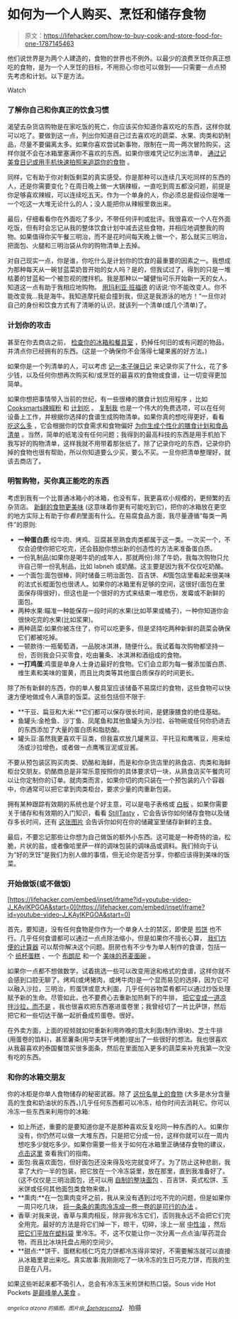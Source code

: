 # 如何为一个人购买、烹饪和储存食物

> 原文：<https://lifehacker.com/how-to-buy-cook-and-store-food-for-one-1787145463>

他们说世界是为两个人建造的，食物的世界也不例外。以最少的浪费烹饪你真正想吃的食物，是为一个人烹饪的目标，不用担心:你也可以做到——只需要一点点预先考虑和计划。以下是方法。

Watch

### 了解你自己和你真正的饮食习惯

渴望去杂货店购物是在家吃饭的死亡，你应该买你知道你喜欢吃的东西，这样你就可以吃了。要做到这一点，列出你知道自己过去喜欢吃的蔬菜、水果、肉类和奶制品，尽量不要偏离太多。如果你喜欢尝试新事物，限制在一周一两次冒险购买，这样你就不会在冰箱里塞满你不喜欢的东西。如果你很难凭记忆列出清单， [通过记美食日记或用手机快速拍照来追踪你的食物](https://lifehacker.com/transform-your-eating-your-start-to-finish-guide-to-fo-1727847868) 。

同样，它有助于你对剩饭剩菜的真实感受。你是那种可以连续几天吃同样的东西的人，还是你需要变化？在周日晚上做一大锅辣椒，一直吃到周五都没问题，前提是你足够喜欢辣椒，可以连续吃五天。作为一个单身的人，你必须总是假设你是唯一一个吃这一大堆无论什么的人；没人能把你从辣椒里救出来。

最后，仔细看看你在外面吃了多少，不带任何评判或批评。我很喜欢一个人在外面吃饭，但有时会忘记从我的整体饮食计划中减去这些食物，并相应地调整我的购物。如果值得你买午餐三明治，而不是花时间每天晚上做一个，那么就买三明治，把面包、火腿和三明治袋从你的购物清单上去掉。

对自己现实一点，你是谁，你吃什么是计划你的饮食的最重要的因素之一。我想成为那种每天从一碗甘蓝菜奶昔开始的女人吗？是的，但我试过了，得到的只是一堆枯萎的甘蓝和一个被忽视的搅拌机。我是那种以一罐健怡可乐开始新一天的女人，知道这一点有助于我相应地购物。 [用玛利亚·班福德](http://www.cc.com/video-clips/faqnaj/john-oliver-s-new-york-stand-up-show-get-the-little-lady-started) 的话说:‘你不能改变人。你不能改变我...我是海牛。我知道摩托艇会撞到我，但这是我游泳的地方！“一旦你对自己的身份和饮食方式有了清晰的认识，就该列一个清单(或几个清单)了。

### 计划你的攻击

甚至在你去商店之前， [检查你的冰箱和餐具室](https://lifehacker.com/how-to-grocery-shop-when-youre-cooking-for-one-5950082) ，扔掉任何旧的或有问题的物品，并清点你已经拥有的东西。(这是一个确保你不会落得七罐果酱的好方法。)

如果你是一个列清单的人，可以考虑 [记一本子弹日记](https://lifehacker.com/make-a-better-meal-plan-by-bullet-journaling-1786823304) 来记录你买了什么，花了多少钱，以及任何你想再次购买和/或烹饪的最喜欢的食物或食谱，让一切变得更加简单。

如果你想把事情带入当前的世纪，有一些很棒的膳食计划应用程序 ，比如[Cooksmarts](http://www.cooksmarts.com/)[辣椒粉](http://paprikaapp.com/) 和 [计划吃](https://www.plantoeat.com/) 。 [复制我](http://www.copymethat.com/) 也是一个伟大的免费选项，可以在任何设备上工作，并根据你选择的食谱生成购物清单。如果你真的想吃得更好，看看 [吃这么多](https://www.eatthismuch.com/how-it-works/) ，它会根据你的饮食需求和食物偏好 [为你生成个性化的膳食计划和食品清单](http://lifehacker.com/eat-this-much-updates-adds-one-click-grocery-shopping-1786456581) 。当然，简单的纸笔没有任何问题；我得到的最高科技的东西是用手机拍下我写好的购物清单，这样我就不用带着那张纸了。除了记录你吃的东西，记录你扔掉的食物也很有帮助，所以你知道要么少买，要么不买。一旦你把清单整理好，就该去商店了。

### 明智购物，买你真正能吃的东西

考虑到我有一个比普通冰箱小的冰箱，也没有车，我更喜欢小规模的，更频繁的去杂货店。 [新鲜的食物更美味](http://lifehacker.com/why-eating-seasonally-and-locally-is-better-for-you-an-1563025065) (这意味着你更有可能吃到它)，把你的冰箱放在更空的地方实际上有助于你*看到*里面有什么。在易腐食品方面，我尽量遵循“每类一两件”的原则:

*   **一种蛋白质**:绞牛肉、烤鸡、豆腐甚至熟食肉类都属于这一类。一次买一个，不仅会迫使你把它吃完，还会鼓励你想出新的创造性的方法来准备蛋白质。
*   一份乳制品(如果你是喝牛奶的成年人，那就两份):除了牛奶，我每次购物只允许自己带一份乳制品，比如 labneh 或奶酪。这主要是因为我不仅仅吃奶酪。
*   一个面包:面包很棒，同时储备三明治面包、百吉饼、*和*面包店里看起来很美味的法式长棍面包也很诱人。如果你的冰箱里有足够的空间，这很好(面包在里面保存得很好)，但这也是一个很好的方式来结束一堆悲伤，发霉或不新鲜的面包。
*   两种水果:瞄准一种能保存一段时间的水果(比如苹果或橘子)，一种你知道你会很快吃完的水果(比如浆果)。
*   两种蔬菜:如果你被冻住了，你可以吃更多，但是坚持吃两种新鲜的蔬菜会确保它们都被吃掉。
*   一顿款待:一瓶葡萄酒，一品脱冰淇淋，随便什么。我试着每次购物都坚持一份，否则我会只买零食，吃由薯条、冰淇淋和酒组成的食物。
*   **一打鸡蛋**:鸡蛋是单身人士身边最好的食物。它们会立即为每一餐添加蛋白质、维生素和美味的蛋黄，而且比肉类等其他蛋白质保存的时间更长。

除了所有新鲜的东西，你的单人餐具室应该储备不易腐烂的食物，这些食物可以快速方便地做成令人满意的饭菜。这些包括但不限于:

*   **干豆、扁豆和大米:**它们都可以保存很长时间，是健康膳食的绝佳基础。
*   鱼罐头:金枪鱼、沙丁鱼、凤尾鱼和其他鱼罐头为沙拉、谷物碗或任何你扔进去的东西添加了大量的蛋白质和脂肪酸。
*   罐头豆:虽然我更喜欢干豆类，但我喜欢放几罐黑豆、平托豆和鹰嘴豆，用来给汤或沙拉增色，或者做一点鹰嘴豆泥或豆酱。

不要从预包装区购买肉类、奶酪和海鲜，而是和你杂货店里的熟食店、肉类和海鲜柜台交朋友。奶酪商总是非常乐意按照你的具体要求切一块，从熟食店买午餐肉可以让你定制你的订单。就肉类而言，如果你切的肉只装在一个预包装的八个容器中，你通常可以把它拿到肉类柜台，要求少量的肉重新包装。

拥有某种跟踪有效期的系统也是个好主意，可以是电子表格或 [白板](http://lifehacker.com/use-a-whiteboard-to-keep-refrigerator-inventory-and-tra-1619640663) 。如果你需要关于储存和有效期的入门知识，看看 [StillTasty](http://www.stilltasty.com/) ，它会告诉你如何储存食物以及储存多长时间，还有 [这张图片](https://lifehacker.com/how-to-grocery-shop-when-youre-cooking-for-one-5950082) 会告诉你如何在你的储藏室里储存新鲜的主食。

最后，不要忘记那些让你想为自己做饭的额外小东西。这可能是一种奇特的油，松脆，片状的盐，或者像哈里萨一样的调味包装的调味品或调料。我们倾向于认为“好的烹饪”是我们为别人做的事情，但无论你是否分享，你都应该得到美味的饭菜。

### 开始做饭(或不做饭)

 [https://lifehacker.com/embed/inset/iframe?id=youtube-video-J_KAyIKPGOA&start=0](https://lifehacker.com/embed/inset/iframe?id=youtube-video-J_KAyIKPGOA&start=0) 

首先，要知道，没有任何食物是你作为一个单身人士的禁区，即使是 [煎饼](http://skillet.lifehacker.com/how-to-make-sad-single-person-pancakes-for-one-1784709541) 也不行。几乎任何食谱都可以通过一点点除法缩小，但是如果你不擅长心算， [我们方便的计算器](https://lifehacker.com/divide-multiply-or-adapt-any-recipe-in-one-click-with-1730632423) 可以帮你解决这个问题。厨房也有不少专为单人制作的食谱，包括一个 [纸杯蛋糕](http://www.thekitchn.com/how-to-make-one-vanilla-cupcake-232728) 、一个 [布朗尼](http://www.thekitchn.com/how-to-bake-a-brownie-for-one-232690) 和一个 [美味的荞麦面碗](http://www.thekitchn.com/dinner-for-one-sesamegarlic-so-66422) 。

如果你一点都不想做数学，试着挑选一些可以改变用途和格式的食谱，这样你就不会感到口腔无聊了。烤鸡(或烤猪肉，或烤牛肉)是一个显而易见的选择，因为它可以融入沙拉，三明治，煎蛋饼或意大利面，几乎任何谷物菜肴都可以通过炒饭处理赋予新的生命。尽管如此，也不要费心去重新加热剩下的牛排， [把它变成一道凉拌沙拉，而不是](https://lifehacker.com/skip-reheating-leftover-steak-and-make-this-cool-tasty-1782983274) 。我也很喜欢把东西塞进蛋卷里；我曾经切了一片比萨饼，然后把它和一些切达干酪一起折叠成煎蛋卷。很好。

在外卖方面，上面的视频就如何重新利用昨晚的意大利面(制作滑块)、芝士牛排(用蛋卷的馅料)，甚至薯条(用华夫饼干烤脆)提出了一些很好的想法。我也很喜欢从我最喜欢的泰国餐馆买很多面条，然后在里面加入更多的蔬菜来补充我第一次没有吃的东西。

### 和你的冰箱交朋友

你的冰柜是你单人食物储存的秘密武器。除了 [这份名单上的食物](http://www.thekitchn.com/freezer-friendly-the-do-not-freeze-list-167949) (大多是水分含量高的生食和奶油状的东西，)几乎任何东西都可以冷冻，给你时间去消耗它。你可以冷冻一些东西来利用你的冰箱:

*   如上所述，重要的是要知道你是不是那种喜欢反复吃同一种东西的人。如果你没有，你仍然可以做一大堆东西，只是把它分成一份，这样你就可以在一周内想吃多少就吃多少。如果你需要一些关于如何在冰箱里正确储存食物的建议， [点击这里](http://lifehacker.com/how-to-store-food-properly-in-the-freezer-and-fridge-5814958) 查看我们的指南。
*   面包:我喜欢面包，但好面包还没来得及吃完就变坏了。为了防止这种悲剧，我拿了大约一半的包装，把它放在一个冷冻袋里，放在那里，直到我准备好了。(这不仅仅是三明治面包，还可以用 [自制的整块面包](http://lifehacker.com/the-best-way-to-store-bread-for-freshness-is-in-the-fre-1585987105) 、百吉饼、英式松饼、玉米饼或任何其他面包类食物来做。)
*   **熏肉:**在一包熏肉变坏之前，我从来没有遇到过吃不完的问题，但是如果你一周只吃几块， [将一条条的熏肉冷冻成一卷一卷的是可行的办法](http://lifehacker.com/freeze-individual-bacon-strips-into-coils-for-easier-ac-1722320558) 。
*   香草:对我来说，香草与熏肉相反，除非我冷冻它们，否则我永远不会把它们完全用完。最好的方法是将它们焯一下，晾干，切碎，涂上一层 [中性油](http://lifehacker.com/freeze-fresh-herbs-in-oil-to-preserve-them-5923530) ，然后 [把它们平放在塑料袋](http://skillet.lifehacker.com/why-freezing-herbs-flat-is-the-best-way-to-store-them-1696587635) 里冷冻。不，这不仅能让你一次分离一点点油/草药混合物，而且比冰块托盘占用的空间少。
*   **甜点:**饼干、蛋糕和核仁巧克力饼都冷冻得非常好，不需要解冻就可以直接从冰箱里拿出来吃。真实故事:我刚刚吃了一块冷冻的生日巧克力饼，而我的生日是在八月。

如果这些听起来都不吸引人，总会有冷冻玉米煎饼和热口袋。Sous vide Hot Pockets [是巅峰单人美食](http://skillet.lifehacker.com/will-it-sous-vide-you-picked-hot-pockets-1786400775) 。

<small>*angelica alzona 的插图。图片由*</small>[*<small>【aehdescena】</small>*](https://www.flickr.com/photos/aehdeschaine/27326838320/)<small>，</small> 拍摄